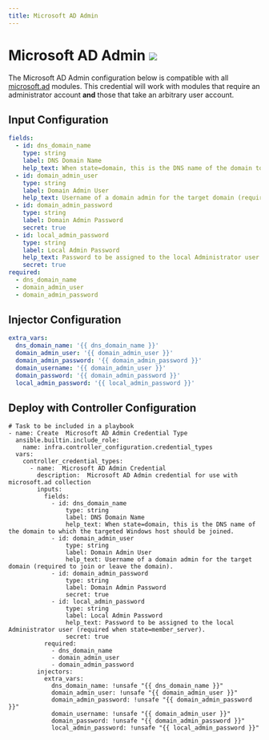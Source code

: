 ```yaml
---
title: Microsoft AD Admin
---
```

# Microsoft AD Admin <img src="/icons/windows.png" class="credential-type-icon">

The Microsoft AD Admin configuration below is compatible with all [microsoft.ad](https://docs.ansible.com/ansible/latest/collections/community/general/index.html) modules. This credential will work with modules that require an administrator account **and** those that take an arbitrary user account.

## Input Configuration
```yaml
fields:
  - id: dns_domain_name
    type: string
    label: DNS Domain Name
    help_text: When state=domain, this is the DNS name of the domain to which the targeted Windows host should be joined.
  - id: domain_admin_user
    type: string
    label: Domain Admin User
    help_text: Username of a domain admin for the target domain (required to join or leave the domain).
  - id: domain_admin_password
    type: string
    label: Domain Admin Password
    secret: true
  - id: local_admin_password
    type: string
    label: Local Admin Password
    help_text: Password to be assigned to the local Administrator user (required when state=member_server).
    secret: true
required:
  - dns_domain_name
  - domain_admin_user
  - domain_admin_password
```

## Injector Configuration
```yaml
extra_vars:
  dns_domain_name: '{{ dns_domain_name }}'
  domain_admin_user: '{{ domain_admin_user }}'
  domain_admin_password: '{{ domain_admin_password }}'
  domain_username: '{{ domain_admin_user }}'
  domain_password: '{{ domain_admin_password }}'
  local_admin_password: '{{ local_admin_password }}'
```

## Deploy with Controller Configuration

```
# Task to be included in a playbook
- name: Create  Microsoft AD Admin Credential Type
  ansible.builtin.include_role:
    name: infra.controller_configuration.credential_types
  vars:
    controller_credential_types:
      - name:  Microsoft AD Admin Credential
        description:  Microsoft AD Admin credential for use with microsoft.ad collection
        inputs:
          fields:
            - id: dns_domain_name
                type: string
                label: DNS Domain Name
                help_text: When state=domain, this is the DNS name of the domain to which the targeted Windows host should be joined.
            - id: domain_admin_user
                type: string
                label: Domain Admin User
                help_text: Username of a domain admin for the target domain (required to join or leave the domain).
            - id: domain_admin_password
                type: string
                label: Domain Admin Password
                secret: true
            - id: local_admin_password
                type: string
                label: Local Admin Password
                help_text: Password to be assigned to the local Administrator user (required when state=member_server).
                secret: true
          required:
            - dns_domain_name
            - domain_admin_user
            - domain_admin_password
        injectors:
          extra_vars:
            dns_domain_name: !unsafe "{{ dns_domain_name }}"
            domain_admin_user: !unsafe "{{ domain_admin_user }}"
            domain_admin_password: !unsafe "{{ domain_admin_password }}"
            domain_username: !unsafe "{{ domain_admin_user }}"
            domain_password: !unsafe "{{ domain_admin_password }}"
            local_admin_password: !unsafe "{{ local_admin_password }}"
```